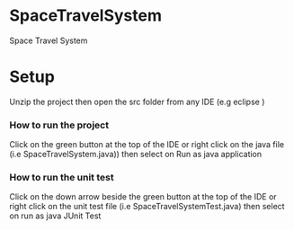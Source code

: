 # SpaceTravelSystem
Space Travel System
<h1> Setup </h1>
<p> Unzip the project then open the src folder from any IDE (e.g eclipse )</p>

<h3> How to run the project </h3>
<p> Click on the green button at the top of the IDE or right click on the java file (i.e SpaceTravelSystem.java)) then select on Run as java application </p>

<h3> How to run the unit test </h3>
<p> Click on the down arrow beside the green button at the top of the IDE or right click on the unit test file (i.e SpaceTravelSystemTest.java) then select on run as java JUnit Test </p>
